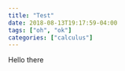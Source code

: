 ```yaml
---
title: "Test"
date: 2018-08-13T19:17:59-04:00
tags: ["oh", "ok"]
categories: ["calculus"]
---
```

Hello there
